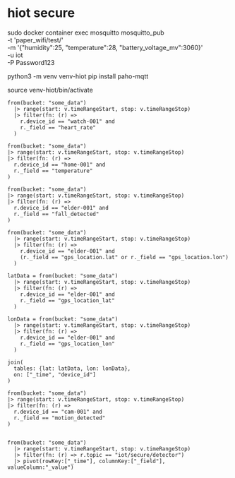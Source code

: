 # hiot secure

sudo docker container exec mosquitto mosquitto_pub \
  -t 'paper_wifi/test/' \
  -m '{"humidity":25, "temperature":28, "battery_voltage_mv":3060}' \
  -u iot \
  -P Password123

  python3 -m venv venv-hiot
pip install paho-mqtt

source venv-hiot/bin/activate

```text
from(bucket: "some_data")
  |> range(start: v.timeRangeStart, stop: v.timeRangeStop)
  |> filter(fn: (r) =>
    r.device_id == "watch-001" and
    r._field == "heart_rate"
  )

from(bucket: "some_data")
|> range(start: v.timeRangeStart, stop: v.timeRangeStop)
|> filter(fn: (r) =>
  r.device_id == "home-001" and
  r._field == "temperature"
)

from(bucket: "some_data")
|> range(start: v.timeRangeStart, stop: v.timeRangeStop)
|> filter(fn: (r) =>
  r.device_id == "elder-001" and
  r._field == "fall_detected"
)

from(bucket: "some_data")
  |> range(start: v.timeRangeStart, stop: v.timeRangeStop)
  |> filter(fn: (r) =>
    r.device_id == "elder-001" and
    (r._field == "gps_location.lat" or r._field == "gps_location.lon")
  )

latData = from(bucket: "some_data")
  |> range(start: v.timeRangeStart, stop: v.timeRangeStop)
  |> filter(fn: (r) =>
    r.device_id == "elder-001" and
    r._field == "gps_location_lat"
  )

lonData = from(bucket: "some_data")
  |> range(start: v.timeRangeStart, stop: v.timeRangeStop)
  |> filter(fn: (r) =>
    r.device_id == "elder-001" and
    r._field == "gps_location_lon"
  )

join(
  tables: {lat: latData, lon: lonData},
  on: ["_time", "device_id"]
)

from(bucket: "some_data")
|> range(start: v.timeRangeStart, stop: v.timeRangeStop)
|> filter(fn: (r) =>
  r.device_id == "cam-001" and
  r._field == "motion_detected"
)


from(bucket: "some_data")
  |> range(start: v.timeRangeStart, stop: v.timeRangeStop)
  |> filter(fn: (r) => r.topic == "iot/secure/detector")
  |> pivot(rowKey:["_time"], columnKey:["_field"], valueColumn:"_value")

```